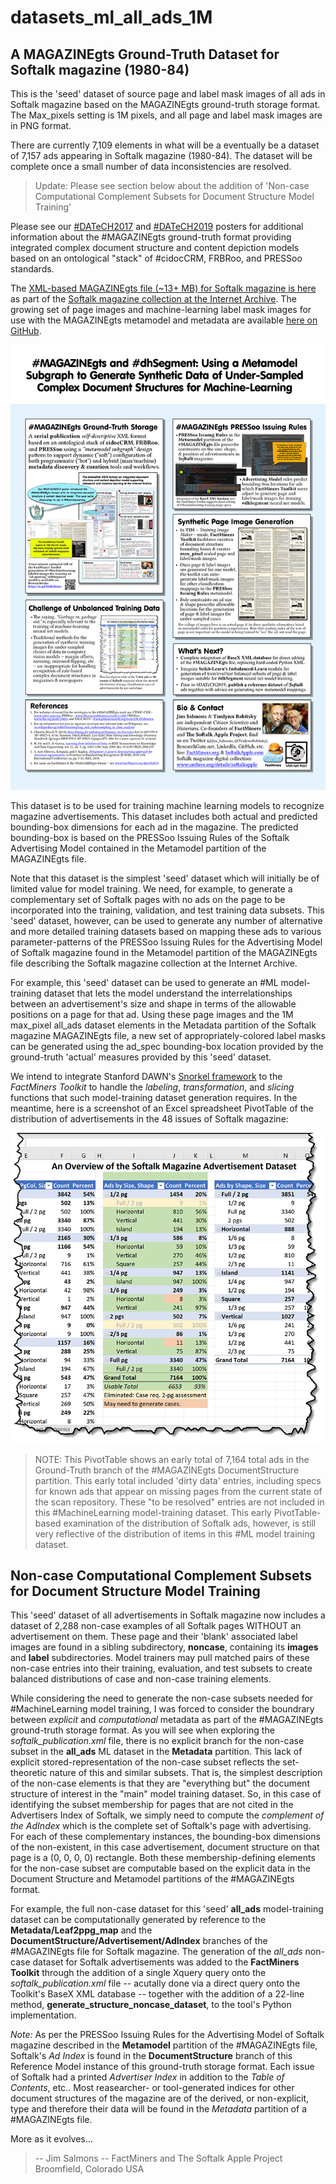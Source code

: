 # datasets_ml_all_ads_1M
## A MAGAZINEgts Ground-Truth Dataset for Softalk magazine (1980-84)
This is the 'seed' dataset of source page and label mask images of all ads in Softalk magazine based on the MAGAZINEgts ground-truth storage format. The Max_pixels setting is 1M pixels, and all page and label mask images are in PNG format.

There are currently 7,109 elements in what will be a eventually be a dataset of 7,157 ads appearing in Softalk magazine (1980-84). The dataset will be complete once a small number of data inconsistencies are resolved. 

> Update: Please see section below about the addition of 'Non-case Computational Complement Subsets for Document Structure Model Training'

Please see our [#DATeCH2017](https://www.researchgate.net/publication/317240599_The_MAGAZINE_GTS_format_an_integrated_document_structure_and_content_depiction_model_supporting_eResearch_and_machine-learning_at_the_Internet_Archive) and [#DATeCH2019](https://www.researchgate.net/publication/332625805_MAGAZINEgts_and_dhSegment_Using_a_Metamodel_Subgraph_to_Generate_Synthetic_Data_of_Under-Sampled_Complex_Document_Structures_for_Machine-Learning) posters for additional information about the #MAGAZINEgts ground-truth format providing integrated complex document structure and content depiction models based on an ontological "stack" of #cidocCRM, FRBRoo, and PRESSoo standards. 

The [XML-based MAGAZINEgts file (~13+ MB) for Softalk magazine is here](https://archive.org/download/softalkapple/softalkapple_publication.xml) as part of the [Softalk magazine collection at the Internet Archive](https://archive.org/details/softalkapple?sort=date). The growing set of page images and machine-learning label mask images for use with the MAGAZINEgts metamodel and metadata are available [here on GitHub](https://github.com/SoftalkAppleProject/datasets_ml_all_ads_1M).

![Small view of DATeCH2019 poster](/readme_etc/salmons_babitsky_datech2019_poster_small.png)

This dataset is to be used for training machine learning models to recognize magazine advertisements. This dataset includes both actual and predicted bounding-box dimensions for each ad in the magazine. The predicted bounding-box is based on the PRESSoo Issuing Rules of the Softalk Advertising Model contained in the Metamodel partition of the MAGAZINEgts file.

Note that this dataset is the simplest 'seed' dataset which will initially be of limited value for model training. We need, for example, to generate a complementary set of Softalk pages with no ads on the page to be incorporated into the training, validation, and test training data subsets. This 'seed' dataset, however, can be used to generate any number of alternative and more detailed training datasets based on mapping these ads to various parameter-patterns of the PRESSoo Issuing Rules for the Advertising Model of Softalk magazine found in the Metamodel partition of the MAGAZINEgts file describing the Softalk magazine collection at the Internet Archive. 

For example, this 'seed' dataset can be used to generate an #ML model-training dataset that lets the model understand the interrelationships between an advertisement's size and shape in terms of the allowable positions on a page for that ad. Using these page images and the 1M max_pixel all_ads dataset elements in the Metadata partition of the Softalk magazine MAGAZINEgts file, a new set of appropriately-colored label masks can be generated using the ad_spec bounding-box location provided by the ground-truth 'actual' measures provided by this 'seed' dataset. 

We intend to integrate Stanford DAWN's [Snorkel framework](https://www.snorkel.org/) to the *FactMiners Toolkit* to handle the _labeling_, _transformation_, and _slicing_ functions that such model-training dataset generation requires. In the meantime, here is a screenshot of an Excel spreadsheet PivotTable of the distribution of advertisements in the 48 issues of Softalk magazine:

![Screenshot of Excel PivotTable showing distribution of ads in Softalk](/readme_etc/datech2019_admodel_excel_pivot_table.png)

> NOTE: This PivotTable shows an early total of 7,164 total ads in the Ground-Truth branch of the #MAGAZINEgts DocumentStructure partition. This early total included 'dirty data' entries, including specs for known ads that appear on missing pages from the current state of the scan repository. These "to be resolved" entries are not included in this #MachineLearning model-training dataset. This early PivotTable-based examination of the distribution of Softalk ads, however, is still very reflective of the distribution of items in this #ML model training dataset.   

## Non-case Computational Complement Subsets for Document Structure Model Training

This 'seed' dataset of all advertisements in Softalk magazine now includes a dataset of 2,288 non-case examples of all Softalk pages WITHOUT an advertisement on them. These page and their 'blank' associated label images are found in a sibling subdirectory, **noncase**, containing its **images** and **label** subdirectories. Model trainers may pull matched pairs of these non-case entries into their training, evaluation, and test subsets to create balanced distributions of case and non-case training elements.

While considering the need to generate the non-case subsets needed for #MachineLearning model training, I was forced to consider the boundrary between _explicit_ and _computational_ metadata as part of the #MAGAZINEgts ground-truth storage format. As you will see when exploring the _softalk_publication.xml_ file, there is no explicit branch for the non-case subset in the **all_ads** ML dataset in the **Metadata** partition. This lack of explicit stored-representation of the non-case subset reflects the set-theoretic nature of this and similar subsets. That is, the simplest description of the non-case elements is that they are "everything but" the document structure of interest in the "main" model training dataset. So, in this case of identifying the subset membership for pages that are not cited in the Advertisers Index of Softalk, we simply need to compute the _complement of the AdIndex_ which is the complete set of Softalk's page with advertising. For each of these complementary instances, the bounding-box dimensions of the non-existent, in this case advertisement, document structure on that page is a (0, 0, 0, 0) rectangle. Both these membership-defining elements for the non-case subset are computable based on the explicit data in the Document Structure and Metamodel partitions of the #MAGAZINEgts format.

For example, the full non-case dataset for this 'seed' **all_ads** model-training dataset can be computationally generated by reference to the **Metadata/Leaf2ppg_map** and the **DocumentStructure/Advertisement/AdIndex** branches of the #MAGAZINEgts file for Softalk magazine. The generation of the *all_ads* non-case dataset for Softalk advertisements was added to the **FactMiners Toolkit** through the addition of a single Xquery query onto the _softalk_publication.xml_ file -- acutally done via a direct query onto the Toolkit's BaseX XML database -- together with the addition of a 22-line method, **generate_structure_noncase_dataset**, to the tool's Python implementation.

*Note:* As per the PRESSoo Issuing Rules for the Advertising Model of Softalk magazine described in the **Metamodel** partition of the #MAGAZINEgts file, Softalk's _Ad Index_ is found in the **DocumentStructure** branch of this Reference Model instance of this ground-truth storage format. Each issue of Softalk had a printed _Advertiser Index_ in addition to the _Table of Contents_, etc.. Most reasearcher- or tool-generated indices for other document structures of the magazine are of the derived, or non-explicit, type and therefore their data will be found in the _Metadata_ partition of a #MAGAZINEgts file.

More as it evolves...
> -- Jim Salmons --
FactMiners and The Softalk Apple Project
Broomfield, Colorado USA
